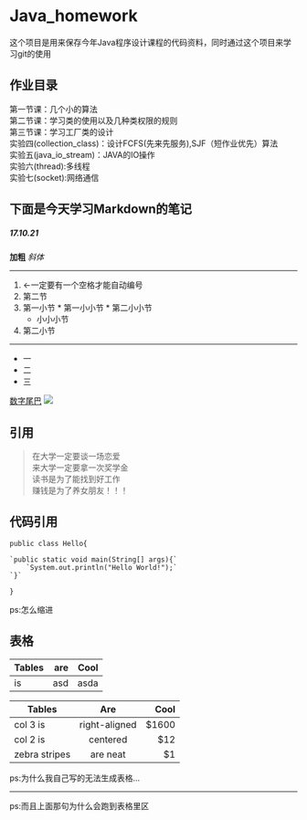 # Java_homework  
这个项目是用来保存今年Java程序设计课程的代码资料，同时通过这个项目来学习git的使用  

## 作业目录

第一节课：几个小的算法  
第二节课：学习类的使用以及几种类权限的规则  
第三节课：学习工厂类的设计  
实验四(collection_class)：设计FCFS(先来先服务),SJF（短作业优先）算法  
实验五(java_io_stream)：JAVA的IO操作  
实验六(thread):多线程  
实验七(socket):网络通信   

## 下面是今天学习Markdown的笔记

##### 17.10.21  

**加粗**
*斜体*  

---
1. <-一定要有一个空格才能自动编号  
2. 第二节  
  1. 第一小节
    * 第一小小节
    * 第二小小节
      * 小小小节
  2. 第二小节 

---
- 一
- 二
- 三

[数字尾巴](http://www.dgtle.com)
![](http://s.dgtle.com/forum/201710/17/233647fwb75zqmbe5q6oke.jpg-1200px?imageView2/2/w/960)

## 引用

>在大学一定要谈一场恋爱  
>来大学一定要拿一次奖学金  
>读书是为了能找到好工作  
>赚钱是为了养女朋友！！！

## 代码引用

`public class Hello{`  

	`public static void main(String[] args){`  
		`System.out.println("Hello World!");`  
	`}`  
`}`  

ps:怎么缩进

## 表格

| Tables |  are | Cool |
| ------ | ---: | ---: |
| is     |  asd | asda |


| Tables        |      Are      |  Cool |
| ------------- | :-----------: | ----: |
| col 3 is      | right-aligned | $1600 |
| col 2 is      |   centered    |   $12 |
| zebra stripes |   are neat    |    $1 |
ps:为什么我自己写的无法生成表格...  

---
ps:而且上面那句为什么会跑到表格里区